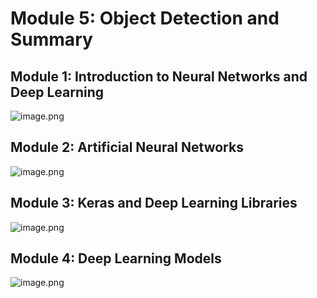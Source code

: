 

# Module 5: Object Detection and Summary
## Module 1: Introduction to Neural Networks and Deep Learning
![image.png](https://prod-files-secure.s3.us-west-2.amazonaws.com/03e82b26-cccb-4906-bb56-adabcbdc0655/a8d40bcb-c482-4026-8872-311e16b2dc63/image.png?X-Amz-Algorithm=AWS4-HMAC-SHA256&X-Amz-Content-Sha256=UNSIGNED-PAYLOAD&X-Amz-Credential=ASIAZI2LB466UJXMNL3C%2F20250201%2Fus-west-2%2Fs3%2Faws4_request&X-Amz-Date=20250201T191035Z&X-Amz-Expires=3600&X-Amz-Security-Token=IQoJb3JpZ2luX2VjEM7%2F%2F%2F%2F%2F%2F%2F%2F%2F%2FwEaCXVzLXdlc3QtMiJHMEUCIQCmnPb1DjUvF4QqjVF8JV2pGvi6Icc73%2F3bGyUYmq7c3gIga8LRsJXCDAg%2FQx1WE4LvpL8tI9pisFOGC9xBdgDkO%2FgqiAQI1%2F%2F%2F%2F%2F%2F%2F%2F%2F%2F%2FARAAGgw2Mzc0MjMxODM4MDUiDCd0Joi6wck8%2Bs6ZqyrcA5iBBkw8tqJCShUvqLi4KU%2FwUSW51oYfZUg4sPLbk%2B0l95RPvfbDj4CGhuMj%2FdQi%2B%2BRc2ctGbtIpu7BLHhCW4wszbfgmy52U%2F4seX3TOqtY9T3Qplq3GC%2FDSmzCsVtBdrmSKr9Q4vz574sgelIHnwYkddRAGR1Vg4P52gBZmHdxeCRWH3FJHKN08fot5SLOyJ1DvdQCsraF3enGgqPD9rqj52ufxI1ZKceNZ%2FmnTPBC3wK3vsf9vyiUUj6B9RWDXKXeNPmccj%2BxIKAOz7Aek7%2BNAmQv73hwGSnAxzQVMfDc40OVBd3VTAHfiA7vbjSxEhsDTsRzAJoNWkQVAjmKvk4iepz72JVewQ9f2B2w%2FTpOyZJyr0DO1Asklkcp2AAbyW8vIxjC9xyJR5RjNSLAk7jUEiNCdj1HnadtCEIGSOANi0UNIYqXtpXm%2FqxK2jIFuwTAHsJp94hmzVO07OYRz02Tv96CxIZbtu1eb4K9ScCfda1spovPEgQ%2FIt2CELCDOIz3ByaI3ce4pbKFoemNV27Co26tN9A9YnWrSJxMf1sd%2FcZAFA7001tcKV7Fnw%2B9te9kQk2MflL5BODQ2kTG%2BhZ%2FsyfnE8bqg8%2BR4z8K3k2XnpG1eSgOY1ouEvOkLMOvH%2BLwGOqUBOp47VIV%2FFJqy3MwWXTXwxma4pZIosSb3Enote%2Btw3N8CJ76hd2vynrNZ05CZDur%2Fy2GAyh%2FtmLF7IlNTgXfffmKpSoko%2FVhXcDSF26rgtsFakCCERtUi%2F82nHjD0RIokXayCe2E8fo1ErRFyXn97cfGv%2Fvezg5q%2FasTAc9SnG6%2FioKGKp9mFtpt%2B2q8JfGdtTyWwIj5%2FICaK5x4w2WO7gII6FEpx&X-Amz-Signature=def4bb91321760363300c3c7f4fe427702241b741d0bfec8d1d6f6603116702d&X-Amz-SignedHeaders=host&x-id=GetObject)
## Module 2: Artificial Neural Networks
![image.png](https://prod-files-secure.s3.us-west-2.amazonaws.com/03e82b26-cccb-4906-bb56-adabcbdc0655/5157ca89-62da-41d9-a98f-6432b71047a9/image.png?X-Amz-Algorithm=AWS4-HMAC-SHA256&X-Amz-Content-Sha256=UNSIGNED-PAYLOAD&X-Amz-Credential=ASIAZI2LB466UJXMNL3C%2F20250201%2Fus-west-2%2Fs3%2Faws4_request&X-Amz-Date=20250201T191035Z&X-Amz-Expires=3600&X-Amz-Security-Token=IQoJb3JpZ2luX2VjEM7%2F%2F%2F%2F%2F%2F%2F%2F%2F%2FwEaCXVzLXdlc3QtMiJHMEUCIQCmnPb1DjUvF4QqjVF8JV2pGvi6Icc73%2F3bGyUYmq7c3gIga8LRsJXCDAg%2FQx1WE4LvpL8tI9pisFOGC9xBdgDkO%2FgqiAQI1%2F%2F%2F%2F%2F%2F%2F%2F%2F%2F%2FARAAGgw2Mzc0MjMxODM4MDUiDCd0Joi6wck8%2Bs6ZqyrcA5iBBkw8tqJCShUvqLi4KU%2FwUSW51oYfZUg4sPLbk%2B0l95RPvfbDj4CGhuMj%2FdQi%2B%2BRc2ctGbtIpu7BLHhCW4wszbfgmy52U%2F4seX3TOqtY9T3Qplq3GC%2FDSmzCsVtBdrmSKr9Q4vz574sgelIHnwYkddRAGR1Vg4P52gBZmHdxeCRWH3FJHKN08fot5SLOyJ1DvdQCsraF3enGgqPD9rqj52ufxI1ZKceNZ%2FmnTPBC3wK3vsf9vyiUUj6B9RWDXKXeNPmccj%2BxIKAOz7Aek7%2BNAmQv73hwGSnAxzQVMfDc40OVBd3VTAHfiA7vbjSxEhsDTsRzAJoNWkQVAjmKvk4iepz72JVewQ9f2B2w%2FTpOyZJyr0DO1Asklkcp2AAbyW8vIxjC9xyJR5RjNSLAk7jUEiNCdj1HnadtCEIGSOANi0UNIYqXtpXm%2FqxK2jIFuwTAHsJp94hmzVO07OYRz02Tv96CxIZbtu1eb4K9ScCfda1spovPEgQ%2FIt2CELCDOIz3ByaI3ce4pbKFoemNV27Co26tN9A9YnWrSJxMf1sd%2FcZAFA7001tcKV7Fnw%2B9te9kQk2MflL5BODQ2kTG%2BhZ%2FsyfnE8bqg8%2BR4z8K3k2XnpG1eSgOY1ouEvOkLMOvH%2BLwGOqUBOp47VIV%2FFJqy3MwWXTXwxma4pZIosSb3Enote%2Btw3N8CJ76hd2vynrNZ05CZDur%2Fy2GAyh%2FtmLF7IlNTgXfffmKpSoko%2FVhXcDSF26rgtsFakCCERtUi%2F82nHjD0RIokXayCe2E8fo1ErRFyXn97cfGv%2Fvezg5q%2FasTAc9SnG6%2FioKGKp9mFtpt%2B2q8JfGdtTyWwIj5%2FICaK5x4w2WO7gII6FEpx&X-Amz-Signature=4be9193da9dde32ccd6d261e9ba0ea44943227b2368d408ad0ca79575264cd86&X-Amz-SignedHeaders=host&x-id=GetObject)
## Module 3: Keras and Deep Learning Libraries
![image.png](https://prod-files-secure.s3.us-west-2.amazonaws.com/03e82b26-cccb-4906-bb56-adabcbdc0655/5089ce50-05f1-470d-ad42-42503bf1df5f/image.png?X-Amz-Algorithm=AWS4-HMAC-SHA256&X-Amz-Content-Sha256=UNSIGNED-PAYLOAD&X-Amz-Credential=ASIAZI2LB466UJXMNL3C%2F20250201%2Fus-west-2%2Fs3%2Faws4_request&X-Amz-Date=20250201T191035Z&X-Amz-Expires=3600&X-Amz-Security-Token=IQoJb3JpZ2luX2VjEM7%2F%2F%2F%2F%2F%2F%2F%2F%2F%2FwEaCXVzLXdlc3QtMiJHMEUCIQCmnPb1DjUvF4QqjVF8JV2pGvi6Icc73%2F3bGyUYmq7c3gIga8LRsJXCDAg%2FQx1WE4LvpL8tI9pisFOGC9xBdgDkO%2FgqiAQI1%2F%2F%2F%2F%2F%2F%2F%2F%2F%2F%2FARAAGgw2Mzc0MjMxODM4MDUiDCd0Joi6wck8%2Bs6ZqyrcA5iBBkw8tqJCShUvqLi4KU%2FwUSW51oYfZUg4sPLbk%2B0l95RPvfbDj4CGhuMj%2FdQi%2B%2BRc2ctGbtIpu7BLHhCW4wszbfgmy52U%2F4seX3TOqtY9T3Qplq3GC%2FDSmzCsVtBdrmSKr9Q4vz574sgelIHnwYkddRAGR1Vg4P52gBZmHdxeCRWH3FJHKN08fot5SLOyJ1DvdQCsraF3enGgqPD9rqj52ufxI1ZKceNZ%2FmnTPBC3wK3vsf9vyiUUj6B9RWDXKXeNPmccj%2BxIKAOz7Aek7%2BNAmQv73hwGSnAxzQVMfDc40OVBd3VTAHfiA7vbjSxEhsDTsRzAJoNWkQVAjmKvk4iepz72JVewQ9f2B2w%2FTpOyZJyr0DO1Asklkcp2AAbyW8vIxjC9xyJR5RjNSLAk7jUEiNCdj1HnadtCEIGSOANi0UNIYqXtpXm%2FqxK2jIFuwTAHsJp94hmzVO07OYRz02Tv96CxIZbtu1eb4K9ScCfda1spovPEgQ%2FIt2CELCDOIz3ByaI3ce4pbKFoemNV27Co26tN9A9YnWrSJxMf1sd%2FcZAFA7001tcKV7Fnw%2B9te9kQk2MflL5BODQ2kTG%2BhZ%2FsyfnE8bqg8%2BR4z8K3k2XnpG1eSgOY1ouEvOkLMOvH%2BLwGOqUBOp47VIV%2FFJqy3MwWXTXwxma4pZIosSb3Enote%2Btw3N8CJ76hd2vynrNZ05CZDur%2Fy2GAyh%2FtmLF7IlNTgXfffmKpSoko%2FVhXcDSF26rgtsFakCCERtUi%2F82nHjD0RIokXayCe2E8fo1ErRFyXn97cfGv%2Fvezg5q%2FasTAc9SnG6%2FioKGKp9mFtpt%2B2q8JfGdtTyWwIj5%2FICaK5x4w2WO7gII6FEpx&X-Amz-Signature=e26c2c7f67e43f2e0987c2b9f70db4f5612942609c95c0adbb87ca80fe45df39&X-Amz-SignedHeaders=host&x-id=GetObject)
## Module 4: Deep Learning Models
![image.png](https://prod-files-secure.s3.us-west-2.amazonaws.com/03e82b26-cccb-4906-bb56-adabcbdc0655/4e22fcb0-cfbc-4d28-b961-b9b8fde071f0/image.png?X-Amz-Algorithm=AWS4-HMAC-SHA256&X-Amz-Content-Sha256=UNSIGNED-PAYLOAD&X-Amz-Credential=ASIAZI2LB466UJXMNL3C%2F20250201%2Fus-west-2%2Fs3%2Faws4_request&X-Amz-Date=20250201T191035Z&X-Amz-Expires=3600&X-Amz-Security-Token=IQoJb3JpZ2luX2VjEM7%2F%2F%2F%2F%2F%2F%2F%2F%2F%2FwEaCXVzLXdlc3QtMiJHMEUCIQCmnPb1DjUvF4QqjVF8JV2pGvi6Icc73%2F3bGyUYmq7c3gIga8LRsJXCDAg%2FQx1WE4LvpL8tI9pisFOGC9xBdgDkO%2FgqiAQI1%2F%2F%2F%2F%2F%2F%2F%2F%2F%2F%2FARAAGgw2Mzc0MjMxODM4MDUiDCd0Joi6wck8%2Bs6ZqyrcA5iBBkw8tqJCShUvqLi4KU%2FwUSW51oYfZUg4sPLbk%2B0l95RPvfbDj4CGhuMj%2FdQi%2B%2BRc2ctGbtIpu7BLHhCW4wszbfgmy52U%2F4seX3TOqtY9T3Qplq3GC%2FDSmzCsVtBdrmSKr9Q4vz574sgelIHnwYkddRAGR1Vg4P52gBZmHdxeCRWH3FJHKN08fot5SLOyJ1DvdQCsraF3enGgqPD9rqj52ufxI1ZKceNZ%2FmnTPBC3wK3vsf9vyiUUj6B9RWDXKXeNPmccj%2BxIKAOz7Aek7%2BNAmQv73hwGSnAxzQVMfDc40OVBd3VTAHfiA7vbjSxEhsDTsRzAJoNWkQVAjmKvk4iepz72JVewQ9f2B2w%2FTpOyZJyr0DO1Asklkcp2AAbyW8vIxjC9xyJR5RjNSLAk7jUEiNCdj1HnadtCEIGSOANi0UNIYqXtpXm%2FqxK2jIFuwTAHsJp94hmzVO07OYRz02Tv96CxIZbtu1eb4K9ScCfda1spovPEgQ%2FIt2CELCDOIz3ByaI3ce4pbKFoemNV27Co26tN9A9YnWrSJxMf1sd%2FcZAFA7001tcKV7Fnw%2B9te9kQk2MflL5BODQ2kTG%2BhZ%2FsyfnE8bqg8%2BR4z8K3k2XnpG1eSgOY1ouEvOkLMOvH%2BLwGOqUBOp47VIV%2FFJqy3MwWXTXwxma4pZIosSb3Enote%2Btw3N8CJ76hd2vynrNZ05CZDur%2Fy2GAyh%2FtmLF7IlNTgXfffmKpSoko%2FVhXcDSF26rgtsFakCCERtUi%2F82nHjD0RIokXayCe2E8fo1ErRFyXn97cfGv%2Fvezg5q%2FasTAc9SnG6%2FioKGKp9mFtpt%2B2q8JfGdtTyWwIj5%2FICaK5x4w2WO7gII6FEpx&X-Amz-Signature=fcaa74b302896ff313569be9a4ab251c8caf5a3d5dfc5e715b3c18266b126f0c&X-Amz-SignedHeaders=host&x-id=GetObject)